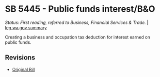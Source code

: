 # SB 5445 - Public funds interest/B&O
*Status: First reading, referred to Business, Financial Services & Trade.* | [leg.wa.gov summary](https://app.leg.wa.gov/billsummary?BillNumber=5445&Year=2021)

Creating a business and occupation tax deduction for interest earned on public funds.

## Revisions
* [Original Bill](1/)